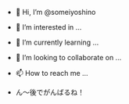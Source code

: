 - 👋 Hi, I’m @someiyoshino
- 👀 I’m interested in ...
- 🌱 I’m currently learning ...
- 💞️ I’m looking to collaborate on ...
- 📫 How to reach me ...

- ん～後でがんばるね！

<!---
someiyoshino/someiyoshino is a ✨ special ✨ repository because its `README.md` (this file) appears on your GitHub profile.
You can click the Preview link to take a look at your changes.
--->
